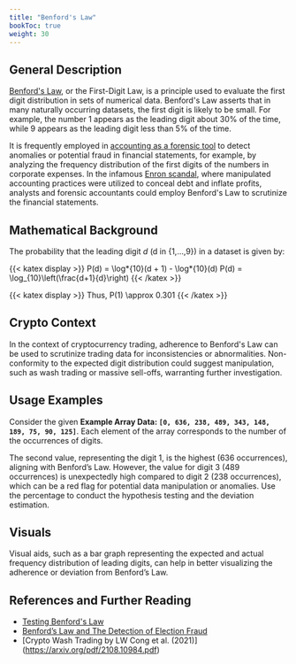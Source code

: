 ```yaml
---
title: "Benford's Law"
bookToc: true
weight: 30
---
```


## General Description

[Benford's Law](https://en.wikipedia.org/wiki/Benford%27s_law), or the First-Digit Law, is a principle used to evaluate the first digit distribution in sets of numerical data. Benford's Law asserts that in many naturally occurring datasets, the first digit is likely to be small. For example, the number 1 appears as the leading digit about 30% of the time, while 9 appears as the leading digit less than 5% of the time.

It is frequently employed in [accounting as a forensic tool](https://www.aabri.com/manuscripts/121125.pdf) to detect anomalies or potential fraud in financial statements, for example, by analyzing the frequency distribution of the first digits of the numbers in corporate expenses. In the infamous [Enron scandal](https://www.investopedia.com/updates/enron-scandal-summary/), where manipulated accounting practices were utilized to conceal debt and inflate profits, analysts and forensic accountants could employ Benford's Law to scrutinize the financial statements. 


## Mathematical Background

The probability that the leading digit _d_ (d in {1,...,9}) in a dataset is given by:

{{< katex display >}}
P(d) = \log*{10}(d + 1) - \log*{10}(d)
P(d) = \log\_{10}\left(\frac{d+1}{d}\right)
{{< /katex >}}

{{< katex display >}}
Thus, P(1) \approx 0.301
{{< /katex >}}

## Crypto Context

In the context of cryptocurrency trading, adherence to Benford's Law can be used to scrutinize trading data for inconsistencies or abnormalities. Non-conformity to the expected digit distribution could suggest manipulation, such as wash trading or massive sell-offs, warranting further investigation.

## Usage Examples

Consider the given **Example Array Data: `[0, 636, 238, 489, 343, 148, 189, 75, 90, 125]`**. Each element of the array corresponds to the number of the occurrences of digits. 

The second value, representing the digit 1, is the highest (636 occurrences), aligning with Benford’s Law. However, the value for digit 3 (489 occurrences) is unexpectedly high compared to digit 2 (238 occurrences), which can be a red flag for potential data manipulation or anomalies. Use the percentage to conduct the hypothesis testing and the deviation estimation. 

## Visuals

Visual aids, such as a bar graph representing the expected and actual frequency distribution of leading digits, can help in better visualizing the adherence or deviation from Benford’s Law.

## References and Further Reading

- [Testing Benford's Law](https://testingbenfordslaw.com/)
- [Benford’s Law and The Detection of Election Fraud](https://www.cambridge.org/core/journals/political-analysis/article/abs/benfords-law-and-the-detection-of-election-fraud/3B1D64E822371C461AF3C61CE91AAF6D)
- [Crypto Wash Trading by LW Cong et al. (2021)] (https://arxiv.org/pdf/2108.10984.pdf)
